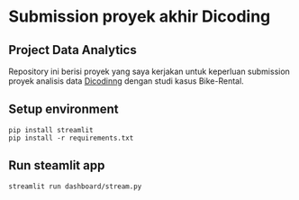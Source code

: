 # Submission proyek akhir Dicoding

## Project Data Analytics

Repository ini berisi proyek yang saya kerjakan untuk keperluan submission proyek analisis data [Dicodinng](https://www.dicoding.com/) dengan studi kasus Bike-Rental.

## Setup environment

```
pip install streamlit
pip install -r requirements.txt
```

## Run steamlit app

```
streamlit run dashboard/stream.py
```
